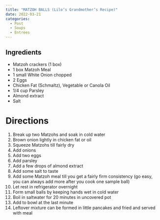 ```yaml
---
title: "MATZOH BALLS (Lilo’s Grandmother’s Recipe)"
date: 2022-03-21
categories:
  - Post
  - Soups
  - Entrees
---
```


## Ingredients
- Matzoh crackers (1 box)
- 1 box Matzoh Meal
- 1 small White Onion chopped
- 2 Eggs
- Chicken Fat (Schmaltz), Vegetable or Canola Oil
- 1/4 cup Parsley
- Almond extract
- Salt

# Directions
1. Break up two Matzohs and soak in cold water
2. Brown onion lightly in chicken fat or oil
3. Squeeze Matzohs till fairly dry
4. Add onions
5. Add two eggs
6. Add parsley
7. Add a few drops of almond extract
8. Add some salt to taste
9. Add some Matzoh meal till you get a fairly firm consistency (go easy, you can always add more after you cook one sample ball)
10. Let rest in refrigerator overnight
11. Form small balls by keeping hands wet in cold water
12. Boil in saltwater for 20 minutes in uncovered pot
13. Add to bowl at the last minute
14. Leftover mixture can be formed in little pancakes and fried and served with meal

